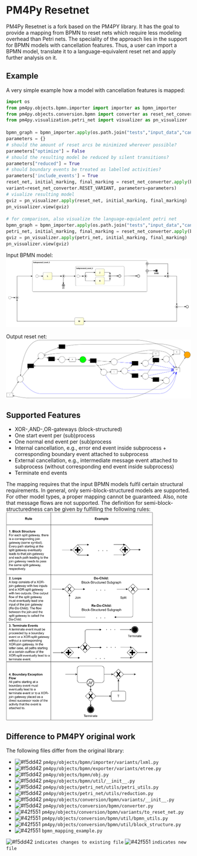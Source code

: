 # PM4Py Resetnet
PM4Py Resetnet is a fork based on the PM4PY library. It has the goal to provide a mapping from BPMN
to reset nets which require less modeling overhead than Petri nets. 
The speciality of the approach lies in the support for BPMN models with cancellation features.
Thus, a user can import a BPMN model, translate it to a language-equivalent reset net and apply further
analysis on it.


## Example
A very simple example how a model with cancellation features is mapped:

```python
import os
from pm4py.objects.bpmn.importer import importer as bpmn_importer
from pm4py.objects.conversion.bpmn import converter as reset_net_converter
from pm4py.visualization.petri_net import visualizer as pn_visualizer

bpmn_graph = bpmn_importer.apply(os.path.join("tests","input_data","cancellation.bpmn"))
parameters = {}
# should the amount of reset arcs be minimized wherever possible?
parameters["optimize"] = False
# should the resulting model be reduced by silent transitions?
parameters["reduced"] = True
# should boundary events be treated as labelled activities?
parameters['include_events'] = True
reset_net, initial_marking, final_marking = reset_net_converter.apply(bpmn_graph, 
variant=reset_net_converter.RESET_VARIANT, parameters=parameters)
# viualize resulting model
gviz = pn_visualizer.apply(reset_net, initial_marking, final_marking)
pn_visualizer.view(gviz)

# for comparison, also visualize the language-equialent petri net
bpmn_graph = bpmn_importer.apply(os.path.join("tests","input_data","cancellation_dijkman.bpmn"))
petri_net, initial_marking, final_marking = reset_net_converter.apply(bpmn_graph, variant=reset_net_converter.DEFAULT_VARIANT, parameters=parameters)
gviz = pn_visualizer.apply(petri_net, initial_marking, final_marking)
pn_visualizer.view(gviz)
```

Input BPMN model:\
<img src="cancellation_bpmn.png" alt="drawing" width="700" style="background-color: white"/>


Output reset net:\
<img src="cancellation_resetnet.png" alt="drawing" width="900" style="background-color: white"/>

## Supported Features
* XOR-,AND-,OR-gateways (block-structured)
* One start event per (sub)process
* One normal end event per (sub)process
* Internal cancellation, e.g., error end event inside subprocess + corresponding boundary event attached to subprocess
* External cancellation, e.g., intermediate message event attached to subprocess (without corresponding end event inside subprocess)
* Terminate end events

The mapping requires that the input BPMN models fulfil certain structural requirements. In general, only semi-block-structured models are supported.
For other model types, a proper mapping cannot be guaranteed. Also, note that message flows are not supported.
The definition for semi-block-structuredness can be given by fulfilling the following rules: \
<img src="bpmn_semi_block.png" alt="drawing" width="400"/>



## Difference to PM4PY original work
The following files differ from the original library:
* ![#f5dd42](https://via.placeholder.com/15/f5dd42/000000?text=+) `pm4py/objects/bpmn/importer/variants/lxml.py`
* ![#f5dd42](https://via.placeholder.com/15/f5dd42/000000?text=+) `pm4py/objects/bpmn/exporter/variants/etree.py`
* ![#f5dd42](https://via.placeholder.com/15/f5dd42/000000?text=+) `pm4py/objects/bpmn/obj.py`
* ![#f5dd42](https://via.placeholder.com/15/f5dd42/000000?text=+) `pm4py/objects/bpmn/util/__init__.py`
* ![#f5dd42](https://via.placeholder.com/15/f5dd42/000000?text=+) `pm4py/objects/petri_net/utils/petri_utils.py`
* ![#f5dd42](https://via.placeholder.com/15/f5dd42/000000?text=+) `pm4py/objects/petri_net/utils/reduction.py`
* ![#f5dd42](https://via.placeholder.com/15/f5dd42/000000?text=+) `pm4py/objects/conversion/bpmn/variants/__init__.py`
* ![#f5dd42](https://via.placeholder.com/15/f5dd42/000000?text=+) `pm4py/objects/conversion/bpmn/converter.py`
* ![#42f551](https://via.placeholder.com/15/42f551/000000?text=+) `pm4py/objects/conversion/bpmn/variants/to_reset_net.py`
* ![#42f551](https://via.placeholder.com/15/42f551/000000?text=+) `pm4py/objects/conversion/bpmn/util/bpmn_utils.py`
* ![#42f551](https://via.placeholder.com/15/42f551/000000?text=+) `pm4py/objects/conversion/bpmn/util/block_structure.py`
* ![#42f551](https://via.placeholder.com/15/42f551/000000?text=+) `bpmn_mapping_example.py`


![#f5dd42](https://via.placeholder.com/15/f5dd42/000000?text=+) `indicates changes to existing file`
![#42f551](https://via.placeholder.com/15/42f551/000000?text=+) `indicates new file`
